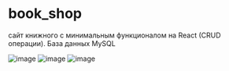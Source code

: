 # book_shop
 сайт книжного с минимальным функционалом на React (CRUD операции). База данных MySQL
 
![image](https://github.com/japusta/book_shop/assets/99975684/ad59f0e0-23aa-4ddf-a669-f6bce1d68852)
![image](https://github.com/japusta/book_shop/assets/99975684/c1d16bdc-2164-42f3-b5cc-5639c45c286a)
![image](https://github.com/japusta/book_shop/assets/99975684/e3bcaaee-3e3f-451d-8095-e53256f1b01e)
